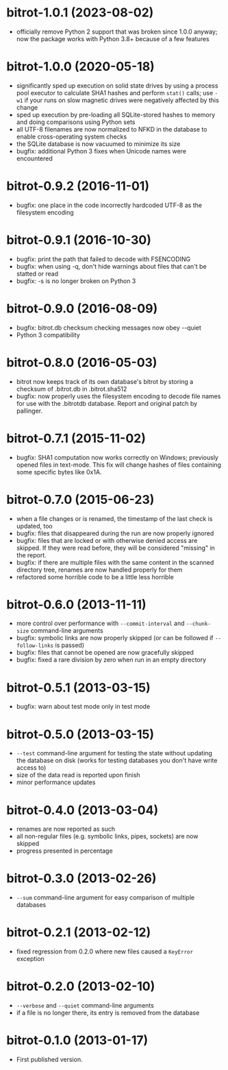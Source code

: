 # bitrot-1.0.1 (2023-08-02)
* officially remove Python 2 support that was broken since 1.0.0
  anyway; now the package works with Python 3.8+ because of a few
  features

# bitrot-1.0.0 (2020-05-18)
* significantly sped up execution on solid state drives by using
  a process pool executor to calculate SHA1 hashes and perform `stat()`
  calls; use `-w1` if your runs on slow magnetic drives were
  negatively affected by this change
* sped up execution by pre-loading all SQLite-stored hashes to memory
  and doing comparisons using Python sets
* all UTF-8 filenames are now normalized to NFKD in the database to
  enable cross-operating system checks
* the SQLite database is now vacuumed to minimize its size
* bugfix: additional Python 3 fixes when Unicode names were encountered

# bitrot-0.9.2 (2016-11-01)
* bugfix: one place in the code incorrectly hardcoded UTF-8 as the
  filesystem encoding

# bitrot-0.9.1 (2016-10-30)
* bugfix: print the path that failed to decode with FSENCODING
* bugfix: when using -q, don't hide warnings about files that can't be
  statted or read
* bugfix: -s is no longer broken on Python 3

# bitrot-0.9.0 (2016-08-09)
* bugfix: bitrot.db checksum checking messages now obey --quiet
* Python 3 compatibility

# bitrot-0.8.0 (2016-05-03)
* bitrot now keeps track of its own database's bitrot by storing
  a checksum of .bitrot.db in .bitrot.sha512
* bugfix: now properly uses the filesystem encoding to decode file names
  for use with the .bitrotdb database. Report and original patch by
  pallinger.

# bitrot-0.7.1 (2015-11-02)
* bugfix: SHA1 computation now works correctly on Windows; previously
  opened files in text-mode. This fix will change hashes of files
  containing some specific bytes like 0x1A.

# bitrot-0.7.0 (2015-06-23)
* when a file changes or is renamed, the timestamp of the last check is
  updated, too
* bugfix: files that disappeared during the run are now properly ignored
* bugfix: files that are locked or with otherwise denied access are
  skipped. If they were read before, they will be considered "missing"
  in the report.
* bugfix: if there are multiple files with the same content in the
  scanned directory tree, renames are now handled properly for them
* refactored some horrible code to be a little less horrible

# bitrot-0.6.0 (2013-11-11)
* more control over performance with ``--commit-interval`` and
  ``--chunk-size`` command-line arguments
* bugfix: symbolic links are now properly skipped (or can be followed if
  ``--follow-links`` is passed)
* bugfix: files that cannot be opened are now gracefully skipped
* bugfix: fixed a rare division by zero when run in an empty directory

# bitrot-0.5.1 (2013-03-15)
* bugfix: warn about test mode only in test mode

# bitrot-0.5.0 (2013-03-15)
* ``--test`` command-line argument for testing the state without
  updating the database on disk (works for testing databases you don't
  have write access to)
* size of the data read is reported upon finish
* minor performance updates

# bitrot-0.4.0 (2013-03-04)
* renames are now reported as such
* all non-regular files (e.g. symbolic links, pipes, sockets) are now
  skipped
* progress presented in percentage

# bitrot-0.3.0 (2013-02-26)
* ``--sum`` command-line argument for easy comparison of multiple
  databases

# bitrot-0.2.1 (2013-02-12)
* fixed regression from 0.2.0 where new files caused a ``KeyError``
  exception

# bitrot-0.2.0 (2013-02-10)
* ``--verbose`` and ``--quiet`` command-line arguments
* if a file is no longer there, its entry is removed from the database

# bitrot-0.1.0 (2013-01-17)
* First published version.
